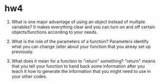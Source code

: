 # hw4


1. What is one major advantage of using an object instead of multiple variables?
    It makes everything clear and you can turn on and off certain objects/functions according to your needs.

2. What is the role of the parameters of a function?
    Parameters identify what you can change /alter about your function that you alreay set up previously. 

3. What does it mean for a function to "return" something?
    "return" means that you tell your function to hand back some information after you teach it how to generate the information that you might need to use in your other codes.
